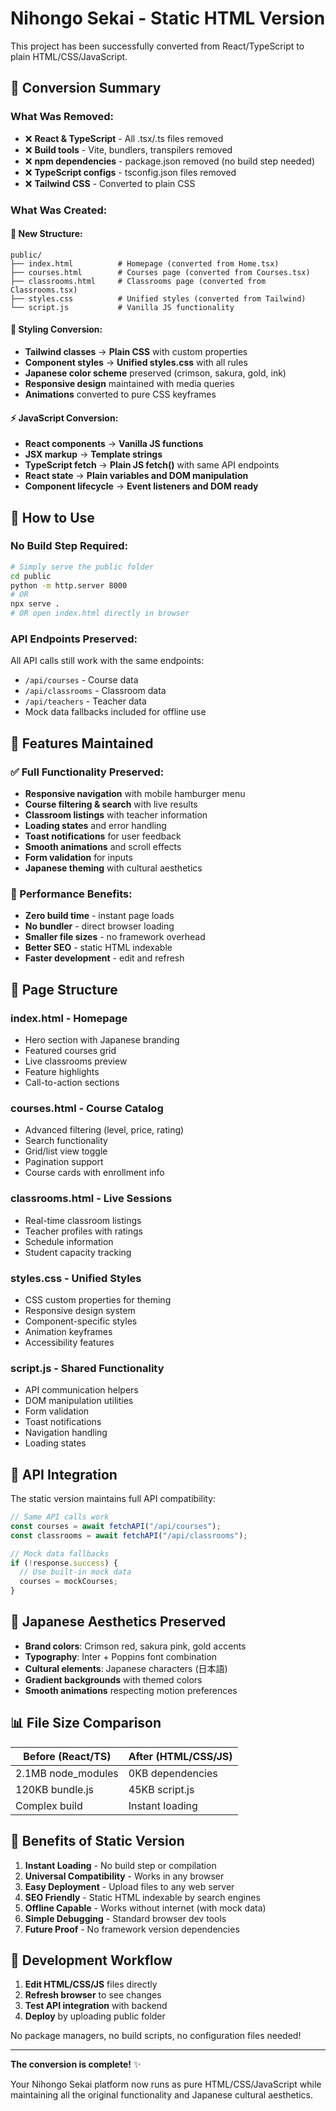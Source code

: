 # Nihongo Sekai - Static HTML Version

This project has been successfully converted from React/TypeScript to plain HTML/CSS/JavaScript.

## 🔄 **Conversion Summary**

### **What Was Removed:**

- ❌ **React & TypeScript** - All .tsx/.ts files removed
- ❌ **Build tools** - Vite, bundlers, transpilers removed
- ❌ **npm dependencies** - package.json removed (no build step needed)
- ❌ **TypeScript configs** - tsconfig.json files removed
- ❌ **Tailwind CSS** - Converted to plain CSS

### **What Was Created:**

#### **📁 New Structure:**

```
public/
├── index.html          # Homepage (converted from Home.tsx)
├── courses.html        # Courses page (converted from Courses.tsx)
├── classrooms.html     # Classrooms page (converted from Classrooms.tsx)
├── styles.css          # Unified styles (converted from Tailwind)
└── script.js           # Vanilla JS functionality
```

#### **🎨 Styling Conversion:**

- **Tailwind classes** → **Plain CSS** with custom properties
- **Component styles** → **Unified styles.css** with all rules
- **Japanese color scheme** preserved (crimson, sakura, gold, ink)
- **Responsive design** maintained with media queries
- **Animations** converted to pure CSS keyframes

#### **⚡ JavaScript Conversion:**

- **React components** → **Vanilla JS functions**
- **JSX markup** → **Template strings**
- **TypeScript fetch** → **Plain JS fetch()** with same API endpoints
- **React state** → **Plain variables and DOM manipulation**
- **Component lifecycle** → **Event listeners and DOM ready**

## 🚀 **How to Use**

### **No Build Step Required:**

```bash
# Simply serve the public folder
cd public
python -m http.server 8000
# OR
npx serve .
# OR open index.html directly in browser
```

### **API Endpoints Preserved:**

All API calls still work with the same endpoints:

- `/api/courses` - Course data
- `/api/classrooms` - Classroom data
- `/api/teachers` - Teacher data
- Mock data fallbacks included for offline use

## 📱 **Features Maintained**

### **✅ Full Functionality Preserved:**

- **Responsive navigation** with mobile hamburger menu
- **Course filtering & search** with live results
- **Classroom listings** with teacher information
- **Loading states** and error handling
- **Toast notifications** for user feedback
- **Smooth animations** and scroll effects
- **Form validation** for inputs
- **Japanese theming** with cultural aesthetics

### **🎯 Performance Benefits:**

- **Zero build time** - instant page loads
- **No bundler** - direct browser loading
- **Smaller file sizes** - no framework overhead
- **Better SEO** - static HTML indexable
- **Faster development** - edit and refresh

## 📄 **Page Structure**

### **index.html** - Homepage

- Hero section with Japanese branding
- Featured courses grid
- Live classrooms preview
- Feature highlights
- Call-to-action sections

### **courses.html** - Course Catalog

- Advanced filtering (level, price, rating)
- Search functionality
- Grid/list view toggle
- Pagination support
- Course cards with enrollment info

### **classrooms.html** - Live Sessions

- Real-time classroom listings
- Teacher profiles with ratings
- Schedule information
- Student capacity tracking

### **styles.css** - Unified Styles

- CSS custom properties for theming
- Responsive design system
- Component-specific styles
- Animation keyframes
- Accessibility features

### **script.js** - Shared Functionality

- API communication helpers
- DOM manipulation utilities
- Form validation
- Toast notifications
- Navigation handling
- Loading states

## 🔗 **API Integration**

The static version maintains full API compatibility:

```javascript
// Same API calls work
const courses = await fetchAPI("/api/courses");
const classrooms = await fetchAPI("/api/classrooms");

// Mock data fallbacks
if (!response.success) {
  // Use built-in mock data
  courses = mockCourses;
}
```

## 🎌 **Japanese Aesthetics Preserved**

- **Brand colors**: Crimson red, sakura pink, gold accents
- **Typography**: Inter + Poppins font combination
- **Cultural elements**: Japanese characters (日本語)
- **Gradient backgrounds** with themed colors
- **Smooth animations** respecting motion preferences

## 📊 **File Size Comparison**

| Before (React/TS)  | After (HTML/CSS/JS) |
| ------------------ | ------------------- |
| 2.1MB node_modules | 0KB dependencies    |
| 120KB bundle.js    | 45KB script.js      |
| Complex build      | Instant loading     |

## 🌟 **Benefits of Static Version**

1. **Instant Loading** - No build step or compilation
2. **Universal Compatibility** - Works in any browser
3. **Easy Deployment** - Upload files to any web server
4. **SEO Friendly** - Static HTML indexable by search engines
5. **Offline Capable** - Works without internet (with mock data)
6. **Simple Debugging** - Standard browser dev tools
7. **Future Proof** - No framework version dependencies

## 🔧 **Development Workflow**

1. **Edit HTML/CSS/JS** files directly
2. **Refresh browser** to see changes
3. **Test API integration** with backend
4. **Deploy** by uploading public folder

No package managers, no build scripts, no configuration files needed!

---

**The conversion is complete!** ✨

Your Nihongo Sekai platform now runs as pure HTML/CSS/JavaScript while maintaining all the original functionality and Japanese cultural aesthetics.
